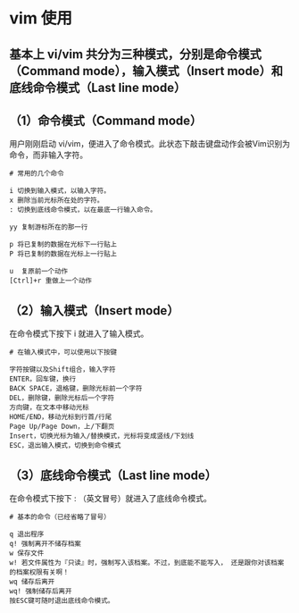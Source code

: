 # vim 使用 

## 基本上 vi/vim 共分为三种模式，分别是命令模式（Command mode），输入模式（Insert mode）和底线命令模式（Last line mode）

## （1）命令模式（Command mode）

用户刚刚启动 vi/vim，便进入了命令模式。此状态下敲击键盘动作会被Vim识别为命令，而非输入字符。

    # 常用的几个命令
    
    i 切换到输入模式，以输入字符。  
    x 删除当前光标所在处的字符。  
    : 切换到底线命令模式，以在最底一行输入命令。

    yy 复制游标所在的那一行  

    p 将已复制的数据在光标下一行贴上  
    P 将已复制的数据在光标上一行贴上  

    u  复原前一个动作  
    [Ctrl]+r 重做上一个动作

## （2）输入模式（Insert mode）

在命令模式下按下 i 就进入了输入模式。

    # 在输入模式中，可以使用以下按键
    
    字符按键以及Shift组合，输入字符  
    ENTER，回车键，换行  
    BACK SPACE，退格键，删除光标前一个字符  
    DEL，删除键，删除光标后一个字符  
    方向键，在文本中移动光标  
    HOME/END，移动光标到行首/行尾  
    Page Up/Page Down，上/下翻页  
    Insert，切换光标为输入/替换模式，光标将变成竖线/下划线  
    ESC，退出输入模式，切换到命令模式

## （3）底线命令模式（Last line mode）

在命令模式下按下 : （英文冒号）就进入了底线命令模式。

    # 基本的命令（已经省略了冒号）
    
    q 退出程序  
    q! 强制离开不储存档案  
    w 保存文件  
    w! 若文件属性为『只读』时，强制写入该档案。不过，到底能不能写入， 还是跟你对该档案的档案权限有关啊！  
    wq 储存后离开  
    wq! 强制储存后离开  
    按ESC键可随时退出底线命令模式。  
